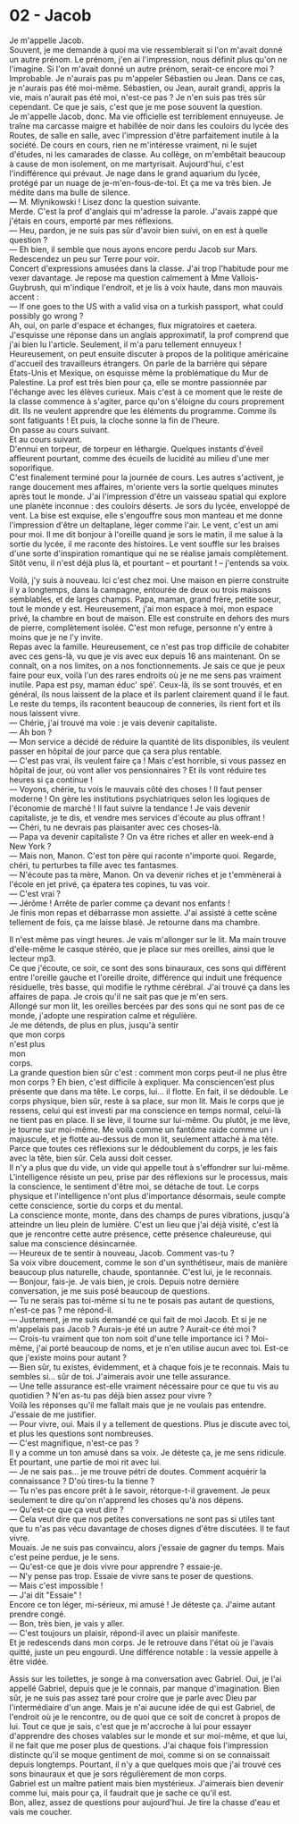 # 02 - Jacob

Je m'appelle Jacob.  
Souvent, je me demande à quoi ma vie ressemblerait si l'on m'avait donné un autre prénom.
Le prénom, j'en ai l'impression, nous définit plus qu'on ne l'imagine.
Si l'on m'avait donné un autre prénom, serait-ce encore moi ? Improbable.
Je n'aurais pas pu m'appeler Sébastien ou Jean.
Dans ce cas, je n'aurais pas été moi-même.
Sébastien, ou Jean, aurait grandi, appris la vie, mais n'aurait pas été moi, n'est-ce pas ?
Je n'en suis pas très sûr cependant.
Ce que je sais, c'est que je me pose souvent la question.  
Je m'appelle Jacob, donc.
Ma vie officielle est terriblement ennuyeuse.
Je traîne ma carcasse maigre et habillée de noir dans les couloirs du lycée des Routes, de salle en salle, avec l'impression d'être parfaitement inutile à la société.
De cours en cours, rien ne m'intéresse vraiment, ni le sujet d'études, ni les camarades de classe.
Au collège, on m'embêtait beaucoup à cause de mon isolement, on me martyrisait.
Aujourd'hui, c'est l'indifférence qui prévaut.
Je nage dans le grand aquarium du lycée, protégé par un nuage de je-m'en-fous-de-toi.
Et ça me va très bien.
Je médite dans ma bulle de silence.  
— M. Mlynikowski ! Lisez donc la question suivante.  
Merde. C'est la prof d'anglais qui m'adresse la parole.
J'avais zappé que j'étais en cours, emporté par mes réflexions.  
— Heu, pardon, je ne suis pas sûr d'avoir bien suivi, on en est à quelle question ?  
— Eh bien, il semble que nous ayons encore perdu Jacob sur Mars. Redescendez un peu sur Terre pour voir.  
Concert d'expressions amusées dans la classe.
J'ai trop l'habitude pour me vexer davantage.
Je repose ma question calmement à Mme Vallois-Guybrush, qui m'indique l'endroit, et je lis à voix haute, dans mon mauvais accent :  
— If one goes to the US with a valid visa on a turkish passport, what could possibly go wrong ?  
Ah, oui, on parle d'espace et échanges, flux migratoires et caetera.
J'esquisse une réponse dans un anglais approximatif, la prof comprend que j'ai bien lu l'article.
Seulement, il m'a paru tellement ennuyeux !
Heureusement, on peut ensuite discuter à propos de la politique américaine d'accueil des travailleurs étrangers.
On parle de la barrière qui sépare États-Unis et Mexique, on esquisse même la problématique du Mur de Palestine.
La prof est très bien pour ça, elle se montre passionnée par l'échange avec les élèves curieux.
Mais c'est à ce moment que le reste de la classe commence à s'agiter, parce qu'on s'éloigne du cours proprement dit.
Ils ne veulent apprendre que les éléments du programme.
Comme ils sont fatiguants !
Et puis, la cloche sonne la fin de l'heure.  
On passe au cours suivant.  
Et au cours suivant.  
D'ennui en torpeur, de torpeur en léthargie. Quelques instants d'éveil affleurent pourtant, comme des écueils de lucidité au milieu d'une mer soporifique.  
C'est finalement terminé pour la journée de cours.
Les autres s'activent, je range doucement mes affaires, m'oriente vers la sortie quelques minutes après tout le monde.
J'ai l'impression d'être un vaisseau spatial qui explore une planète inconnue : des couloirs déserts.
Je sors du lycée, enveloppé de vent.
La bise est exquise, elle s'engouffre sous mon manteau et me donne l'impression d'être un deltaplane, léger comme l'air.
Le vent, c'est un ami pour moi.
Il me dit bonjour à l'oreille quand je sors le matin, il me salue à la sortie du lycée, il me raconte des histoires.
Le vent souffle sur les braises d'une sorte d'inspiration romantique qui ne se réalise jamais complètement.
Sitôt venu, il n'est déjà plus là, et pourtant – et pourtant ! – j'entends sa voix.

Voilà, j'y suis à nouveau. Ici c'est chez moi. Une maison en pierre construite il y a longtemps, dans la campagne, entourée de deux ou trois maisons semblables, et de larges champs. Papa, maman, grand frère, petite soeur, tout le monde y est. Heureusement, j'ai mon espace à moi, mon espace privé, la chambre en bout de maison. Elle est construite en dehors des murs de pierre, complètement isolée. C'est mon refuge, personne n'y entre à moins que je ne l'y invite.  
Repas avec la famille.
Heureusement, ce n'est pas trop difficile de cohabiter avec ces gens-là, vu que je vis avec eux depuis 16 ans maintenant. On se connaît, on a nos limites, on a nos fonctionnements.
Je sais ce que je peux faire pour eux, voilà l'un des rares endroits où je ne me sens pas vraiment inutile.
Papa est psy, maman éduc' spé'.
Ceux-là, ils se sont trouvés, et en général, ils nous laissent de la place et ils parlent clairement quand il le faut.
Le reste du temps, ils racontent beaucoup de conneries, ils rient fort et ils nous laissent vivre.  
— Chérie, j'ai trouvé ma voie : je vais devenir capitaliste.  
— Ah bon ?  
— Mon service a décidé de réduire la quantité de lits disponibles, ils veulent passer en hôpital de jour parce que ça sera plus rentable.  
— C'est pas vrai, ils veulent faire ça ! Mais c'est horrible, si vous passez en hôpital de jour, où vont aller vos pensionnaires ? Et ils vont réduire tes heures si ça continue !  
— Voyons, chérie, tu vois le mauvais côté des choses ! Il faut penser moderne ! On gère les institutions psychiatriques selon les logiques de l'économie de marché ! Il faut suivre la tendance ! Je vais devenir capitaliste, je te dis, et vendre mes services d'écoute au plus offrant !  
— Chéri, tu ne devrais pas plaisanter avec ces choses-là.  
— Papa va devenir capitaliste ? On va être riches et aller en week-end à New York ?  
— Mais non, Manon. C'est ton père qui raconte n'importe quoi. Regarde, chéri, tu perturbes ta fille avec tes fantasmes.  
— N'écoute pas ta mère, Manon. On va devenir riches et je t'emmènerai à l'école en jet privé, ça épatera tes copines, tu vas voir.  
— C'est vrai ?  
— Jérôme ! Arrête de parler comme ça devant nos enfants !  
Je finis mon repas et débarrasse mon assiette.
J'ai assisté à cette scène tellement de fois, ça me laisse blasé.
Je retourne dans ma chambre.

Il n'est même pas vingt heures.
Je vais m'allonger sur le lit.
Ma main trouve d'elle-même le casque stéréo, que je place sur mes oreilles, ainsi que le lecteur mp3.  
Ce que j'écoute, ce soir, ce sont des sons binauraux, ces sons qui diffèrent entre l'oreille gauche et l'oreille droite, différence qui induit une fréquence résiduelle, très basse, qui modifie le rythme cérébral.
J'ai trouvé ça dans les affaires de papa.
Je crois qu'il ne sait pas que je m'en sers.  
Allongé sur mon lit, les oreilles bercées par des sons qui ne sont pas de ce monde, j'adopte une respiration calme et régulière.  
Je me détends, de plus en plus, jusqu'à sentir  
que mon corps  
n'est plus  
mon  
corps.  
La grande question bien sûr c'est : comment mon corps peut-il ne plus être mon corps ?
Eh bien, c'est difficile à expliquer.
Ma consciencen'est plus présente que dans ma tête.
Le corps, lui... il flotte.
En fait, il se dédouble.
Le corps physique, bien sûr, reste à sa place, sur mon lit.
Mais le corps que je ressens, celui qui est investi par ma conscience en temps normal, celui-là ne tient pas en place.
Il se lève, il tourne sur lui-même.
Ou plutôt, je me lève, je tourne sur moi-même.
Me voilà comme un fantôme raide comme un i majuscule, et je flotte au-dessus de mon lit, seulement attaché à ma tête.
Parce que toutes ces réflexions sur le dédoublement du corps, je les fais avec la tête, bien sûr.
Cela aussi doit cesser.  
Il n'y a plus que du vide, un vide qui appelle tout à s'effondrer sur lui-même.
L'intelligence résiste un peu, prise par des réflexions sur le processus, mais la conscience, le sentiment d'être moi, se détache de tout.
Le corps physique et l'intelligence n'ont plus d'importance désormais, seule compte cette conscience, sortie du corps et du mental.  
La conscience monte, monte, dans des champs de pures vibrations, jusqu'à atteindre un lieu plein de lumière.
C'est un lieu que j'ai déjà visité, c'est là que je rencontre cette autre présence, cette présence chaleureuse, qui salue ma conscience désincarnée.  
— Heureux de te sentir à nouveau, Jacob. Comment vas-tu ?  
Sa voix vibre doucement, comme le son d'un synthétiseur, mais de manière beaucoup plus naturelle, chaude, spontannée.
C'est lui, je le reconnais.  
— Bonjour, fais-je. Je vais bien, je crois. Depuis notre dernière conversation, je me suis posé beaucoup de questions.  
— Tu ne serais pas toi-même si tu ne te posais pas autant de questions, n'est-ce pas ? me répond-il.  
— Justement, je me suis demandé ce qui fait de moi Jacob. Et si je ne m'appelais pas Jacob ? Aurais-je été un autre ? Aurait-ce été moi ?  
— Crois-tu vraiment que ton nom soit d'une telle importance ici ? Moi-même, j'ai porté beaucoup de noms, et je n'en utilise aucun avec toi. Est-ce que j'existe moins pour autant ?  
— Bien sûr, tu existes, évidemment, et à chaque fois je te reconnais. Mais tu sembles si... sûr de toi. J'aimerais avoir une telle assurance.  
— Une telle assurance est-elle vraiment nécessaire pour ce que tu vis au quotidien ? N'en as-tu pas déjà bien assez pour vivre ?  
Voilà les réponses qu'il me fallait mais que je ne voulais pas entendre. J'essaie de me justifier.  
— Pour vivre, oui. Mais il y a tellement de questions. Plus je discute avec toi, et plus les questions sont nombreuses.  
— C'est magnifique, n'est-ce pas ?  
Il y a comme un ton amusé dans sa voix.
Je déteste ça, je me sens ridicule.
Et pourtant, une partie de moi rit avec lui.  
— Je ne sais pas... je me trouve pétri de doutes. Comment acquérir la connaissance ? D'où tires-tu la tienne ?  
— Tu n'es pas encore prêt à le savoir, rétorque-t-il gravement. Je peux seulement te dire qu'on n'apprend les choses qu'à nos dépens.  
— Qu'est-ce que ça veut dire ?  
— Cela veut dire que nos petites conversations ne sont pas si utiles tant que tu n'as pas vécu davantage de choses dignes d'être discutées. Il te faut vivre.  
Mouais. Je ne suis pas convaincu, alors j'essaie de gagner du temps.
Mais c'est peine perdue, je le sens.  
— Qu'est-ce que je dois vivre pour apprendre ? essaie-je.  
— N'y pense pas trop. Essaie de vivre sans te poser de questions.  
— Mais c'est impossible !  
— J'ai dit "Essaie" !  
Encore ce ton léger, mi-sérieux, mi amusé ! Je déteste ça. J'aime autant prendre congé.  
— Bon, très bien, je vais y aller.  
— C'est toujours un plaisir, répond-il avec un plaisir manifeste.  
Et je redescends dans mon corps. Je le retrouve dans l'état où je l'avais quitté, juste un peu engourdi.
Une différence notable : la vessie appelle à être vidée.

Assis sur les toilettes, je songe à ma conversation avec Gabriel. 
Oui, je l'ai appellé Gabriel, depuis que je le connais, par manque d'imagination. 
Bien sûr, je ne suis pas assez taré pour croire que je parle avec Dieu par l'intermédiaire d'un ange. 
Mais je n'ai aucune idée de qui est Gabriel, de l'endroit où je le rencontre, ou de quoi que ce soit de concret à propos de lui. 
Tout ce que je sais, c'est que je m'accroche à lui pour essayer d'apprendre des choses valables sur le monde et sur moi-même, et que lui, il ne fait que me poser plus de questions. 
J'ai chaque fois l'impression distincte qu'il se moque gentiment de moi, comme si on se connaissait depuis longtemps. 
Pourtant, il n'y a que quelques mois que j'ai trouvé ces sons binauraux et que je sors régulièrement de mon corps.  
Gabriel est un maître patient mais bien mystérieux. 
J'aimerais bien devenir comme lui, mais pour ça, il faudrait que je sache ce qu'il est.  
Bon, allez, assez de questions pour aujourd'hui. Je tire la chasse d'eau et vais me coucher.
